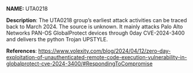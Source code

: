 **NAME:**
UTA0218

**Description**:
The UTA0218 group’s earliest attack activities can be traced back to March 2024. The source is unknown. It mainly attacks Palo Alto Networks PAN-OS GlobalProtect devices through 0day CVE-2024-3400 and delivers the python Trojan UPSTYLE.

**References**:
https://www.volexity.com/blog/2024/04/12/zero-day-exploitation-of-unauthenticated-remote-code-execution-vulnerability-in-globalprotect-cve-2024-3400/#RespondingToCompromise